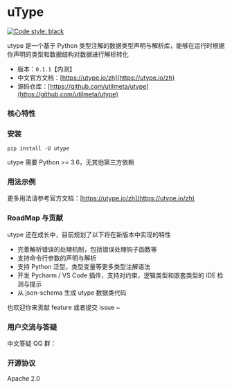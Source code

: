 # uType

[![Code style: black](https://img.shields.io/badge/code%20style-black-000000.svg)](https://github.com/psf/black)

utype 是一个基于 Python 类型注解的数据类型声明与解析库，能够在运行时根据你声明的类型和数据结构对数据进行解析转化

* 版本：`0.1.1`【内测】
* 中文官方文档：[https://utype.io/zh](https://utype.io/zh)
* 源码仓库：[https://github.com/utilmeta/utype](https://github.com/utilmeta/utype)


### 核心特性


### 安装

```shell
pip install -U utype
```

utype 需要 Python >= 3.6，无其他第三方依赖

### 用法示例

更多用法请参考官方文档：[https://utype.io/zh](https://utype.io/zh)

### RoadMap 与贡献

utype 还在成长中，目前规划了以下将在新版本中实现的特性

* 完善解析错误的处理机制，包括错误处理钩子函数等
* 支持命令行参数的声明与解析
* 支持 Python 泛型，类型变量等更多类型注解语法
* 开发 Pycharm / VS Code 插件，支持对约束，逻辑类型和嵌套类型的 IDE 检测与提示
* 从 json-schema 生成 utype 数据类代码

也欢迎你来贡献 feature 或者提交 issue ~

### 用户交流与答疑

中文答疑 QQ 群：

### 开源协议

Apache 2.0
